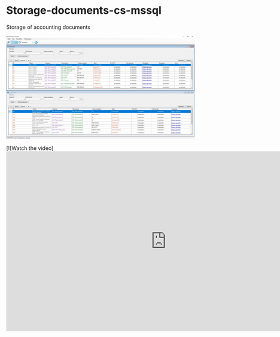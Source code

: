 # Storage-documents-cs-mssql
Storage of accounting documents

[![Watch the video](https://raw.githubusercontent.com/Mesnyankin/Storage-documents-cs-mssql/master/doc.JPG)](https://youtu.be/3Xzhj3ivRIE)

[![Watch the video]<iframe width="854" height="480" src="https://www.youtube.com/embed/yrRPLBYiiEc" frameborder="0" allowfullscreen></iframe>
